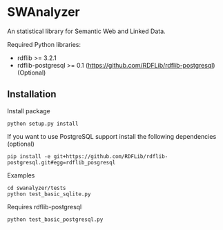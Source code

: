 SWAnalyzer
==========

An statistical library for Semantic Web and Linked Data.

Required Python libraries:

* rdflib >= 3.2.1
* rdflib-postgresql >= 0.1 (https://github.com/RDFLib/rdflib-postgresql) (Optional)

 Installation
--------------

Install package 

    python setup.py install

If you want to use PostgreSQL support install the following dependencies (optional)

    pip install -e git+https://github.com/RDFLib/rdflib-postgresql.git#egg=rdflib_posgresql
  
Examples

    cd swanalyzer/tests
    python test_basic_sqlite.py
    
Requires rdflib-postgresql

    python test_basic_postgresql.py 
